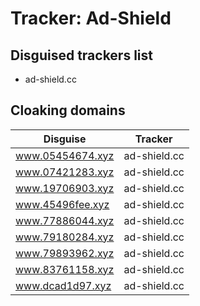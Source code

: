 # Tracker: Ad-Shield

## Disguised trackers list

* ad-shield.cc

## Cloaking domains

| Disguise | Tracker |
| ---- | ---- |
| www.05454674.xyz | ad-shield.cc |
| www.07421283.xyz | ad-shield.cc |
| www.19706903.xyz | ad-shield.cc |
| www.45496fee.xyz | ad-shield.cc |
| www.77886044.xyz | ad-shield.cc |
| www.79180284.xyz | ad-shield.cc |
| www.79893962.xyz | ad-shield.cc |
| www.83761158.xyz | ad-shield.cc |
| www.dcad1d97.xyz | ad-shield.cc |